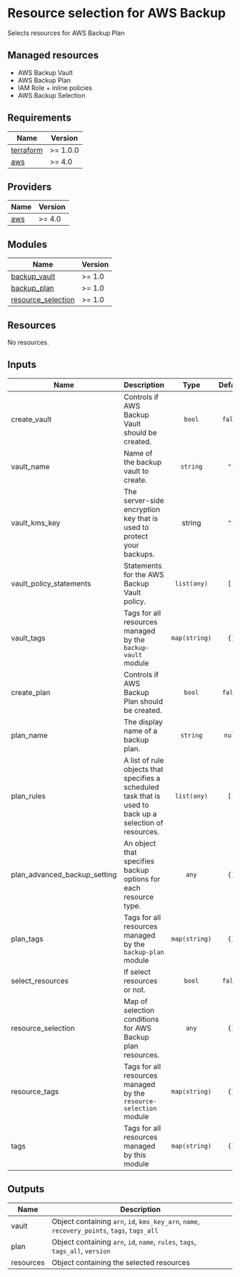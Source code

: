 # Resource selection for AWS Backup

Selects resources for AWS Backup Plan

## Managed resources

- AWS Backup Vault
- AWS Backup Plan
- IAM Role + inline policies
- AWS Backup Selection

## Requirements

| Name | Version |
|------|---------|
| [terraform](#requirement\_terraform) | >= 1.0.0 |
| [aws](#requirement\_aws) | >= 4.0 |

## Providers

| Name | Version |
|------|---------|
| [aws](#provider\_aws) | >= 4.0 |

## Modules

| Name | Version |
|------|---------|
| [backup_vault](https://github.com/jampp/terraform-aws-backup-module/tree/main/modules/backup-vault) | >= 1.0 |
| [backup_plan](https://github.com/jampp/terraform-aws-backup-module/tree/main/modules/backup-plan) | >= 1.0 |
| [resource_selection](https://github.com/jampp/terraform-aws-backup-module/tree/main/modules/resource-selection) | >= 1.0 |

## Resources

No resources.

## Inputs
| Name | Description | Type | Default | Required |
|------|-------------|:----:|:-------:|:--------:|
| create_vault | Controls if AWS Backup Vault should be created. | `bool` | `false` | no |
| vault_name | Name of the backup vault to create. | `string` | `""` | no |
| vault_kms_key | The server-side encryption key that is used to protect your backups. | string | `""` | no |
| vault_policy_statements | Statements for the AWS Backup Vault policy. | `list(any)` | `[]` | no |
| vault_tags | Tags for all resources managed by the `backup-vault` module | `map(string)` | `{}` | no |
| create_plan | Controls if AWS Backup Plan should be created. | `bool` | `false` | no |
| plan_name | The display name of a backup plan. | `string` | `null` | yes |
| plan_rules | A list of rule objects that specifies a scheduled task that is used to back up a selection of resources. | `list(any)` | `[]` | yes |
| plan_advanced_backup_setting | An object that specifies backup options for each resource type. | `any` | `{}` | no |
| plan_tags | Tags for all resources managed by the `backup-plan` module | `map(string)` | `{}` | no |
| select_resources | If select resources or not. | `bool` | `false` | no |
| resource_selection | Map of selection conditions for AWS Backup plan resources. | `any` | `{}` | no |
| resource_tags | Tags for all resources managed by the `resource-selection` module | `map(string)` | `{}` | no |
| tags | Tags for all resources managed by this module | `map(string)` | `{}` | no |

## Outputs

| Name | Description |
|------|-------------|
| vault | Object containing `arn`, `id`, `kms_key_arn`, `name`, `recovery_points`, `tags`, `tags_all` |
| plan | Object containing `arn`, `id`, `name`, `rules`, `tags`, `tags_all`, `version` |
| resources | Object containing the selected resources |
